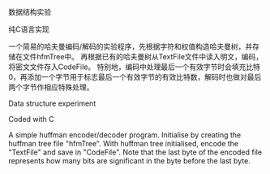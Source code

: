 数据结构实验

纯C语言实现

一个简易的哈夫曼编码/解码的实验程序，先根据字符和权值构造哈夫曼树，并存储在文件hfmTree中。
再根据已有的哈夫曼树从TextFile文件中读入明文，编码，将密文文件存入CodeFile。
特别地，编码中处理最后一个有效字节时会填充比特0，再添加一个字节用于标志最后一个有效字节的有效比特数，解码时也做对最后两个字节作相应特殊处理。

Data structure experiment

Coded with C

A simple huffman encoder/decoder program.
Initialise by creating the huffman tree file "hfmTree".
With huffman tree initialised, encode the "TextFile" and save in "CodeFile".
Note that the last byte of the encoded file represents how many bits are significant in the byte before the last byte.